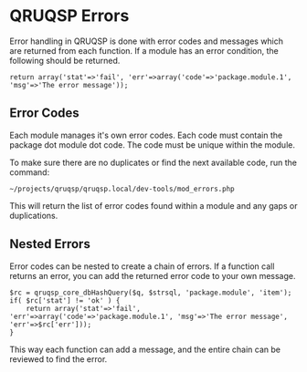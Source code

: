 QRUQSP Errors
=============

Error handling in QRUQSP is done with error codes and messages which are returned from each function. If a module
has an error condition, the following should be returned.

```
return array('stat'=>'fail', 'err'=>array('code'=>'package.module.1', 'msg'=>'The error message'));
```

Error Codes
-----------
Each module manages it's own error codes. Each code must contain the package dot module dot code. The code must be unique
within the module. 

To make sure there are no duplicates or find the next available code, run the command:

```
~/projects/qruqsp/qruqsp.local/dev-tools/mod_errors.php
```

This will return the list of error codes found within a module and any gaps or duplications.

Nested Errors
-------------
Error codes can be nested to create a chain of errors. If a function call returns an error, you can add 
the returned error code to your own message.

```
$rc = qruqsp_core_dbHashQuery($q, $strsql, 'package.module', 'item');
if( $rc['stat'] != 'ok' ) {
    return array('stat'=>'fail', 'err'=>array('code'=>'package.module.1', 'msg'=>'The error message', 'err'=>$rc['err']));
}
```

This way each function can add a message, and the entire chain can be reviewed to find the error.
